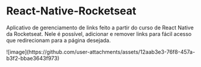 # React-Native-Rocketseat
Aplicativo de gerenciamento de links feito a partir do curso de React Native da Rocketseat.
Nele é possível, adicionar e remover links para fácil acesso que redirecionam para a página desejada. <br />

<div style={text-align: center}>
  ![image](https://github.com/user-attachments/assets/12aab3e3-76f8-457a-b3f2-bbae3643f973)
</div>
